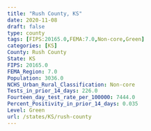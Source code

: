 ```yaml
---
title: "Rush County, KS"
date: 2020-11-08
draft: false
type: county
tags: [FIPS:20165.0,FEMA:7.0,Non-core,Green]
categories: [KS]
County: Rush County
State: KS
FIPS: 20165.0
FEMA_Region: 7.0
Population: 3036.0
NCHS_Urban_Rural_Classification: Non-core
Tests_in_prior_14_days: 226.0
Fourteen_day_test_rate_per_100000: 7444.0
Percent_Positivity_in_prior_14_days: 0.035
Level: Green
url: /states/KS/rush-county
---
```



